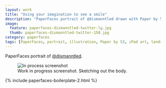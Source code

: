 ```yaml
---
layout: work
title: "Using your imagination to see a smile"
description: "PaperFaces portrait of @dismanntled drawn with Paper by 53 on an iPad."
image: 
  feature: paperfaces-dismanntled-twitter-lg.jpg
  thumb: paperfaces-dismanntled-twitter-150.jpg
category: paperfaces
tags: [PaperFaces, portrait, illustration, Paper by 53, iPad art, landscape]
---
```


PaperFaces portrait of [@dismanntled](http://twitter.com/dismanntled).

<figure>
	<img src="{{ site.url }}/images/paperfaces-dismanntled-process-1-600.jpg" alt="In process screenshot">
	<figcaption>Work in progress screenshot. Sketching out the body.</figcaption>
</figure>

{% include paperfaces-boilerplate-2.html %}